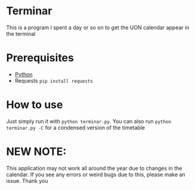 # Terminar
This is a program I spent a day or so on to get the UON calendar appear in the terminal

# Prerequisites 

- [Python](https://www.python.org)
- Requests ``pip install requests``

# How to use

Just simply run it with ``python terminar.py``. You can also run ``python terminar.py -C`` for a condensed version of the timetable


# NEW NOTE:

This application may not work all around the year due to changes in the calendar. If you see any errors or weird bugs due to this, please make an issue. Thank you
